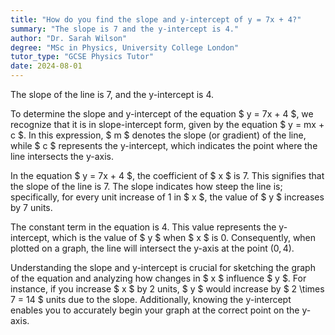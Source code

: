 ```yaml
---
title: "How do you find the slope and y-intercept of y = 7x + 4?"
summary: "The slope is 7 and the y-intercept is 4."
author: "Dr. Sarah Wilson"
degree: "MSc in Physics, University College London"
tutor_type: "GCSE Physics Tutor"
date: 2024-08-01
---
```


The slope of the line is $7$, and the y-intercept is $4$.

To determine the slope and y-intercept of the equation $ y = 7x + 4 $, we recognize that it is in slope-intercept form, given by the equation $ y = mx + c $. In this expression, $ m $ denotes the slope (or gradient) of the line, while $ c $ represents the y-intercept, which indicates the point where the line intersects the y-axis.

In the equation $ y = 7x + 4 $, the coefficient of $ x $ is $7$. This signifies that the slope of the line is $7$. The slope indicates how steep the line is; specifically, for every unit increase of $1$ in $ x $, the value of $ y $ increases by $7$ units.

The constant term in the equation is $4$. This value represents the y-intercept, which is the value of $ y $ when $ x $ is $0$. Consequently, when plotted on a graph, the line will intersect the y-axis at the point $(0, 4)$.

Understanding the slope and y-intercept is crucial for sketching the graph of the equation and analyzing how changes in $ x $ influence $ y $. For instance, if you increase $ x $ by $2$ units, $ y $ would increase by $ 2 \times 7 = 14 $ units due to the slope. Additionally, knowing the y-intercept enables you to accurately begin your graph at the correct point on the y-axis.
    